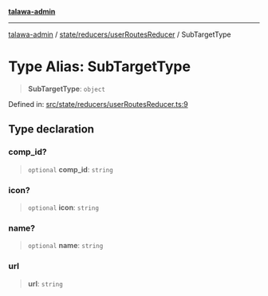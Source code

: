 [**talawa-admin**](../../../../README.md)

***

[talawa-admin](../../../../README.md) / [state/reducers/userRoutesReducer](../README.md) / SubTargetType

# Type Alias: SubTargetType

> **SubTargetType**: `object`

Defined in: [src/state/reducers/userRoutesReducer.ts:9](https://github.com/bint-Eve/talawa-admin/blob/bb9ac170c0ec806cc5423650a66bbe110c3af5d9/src/state/reducers/userRoutesReducer.ts#L9)

## Type declaration

### comp\_id?

> `optional` **comp\_id**: `string`

### icon?

> `optional` **icon**: `string`

### name?

> `optional` **name**: `string`

### url

> **url**: `string`
